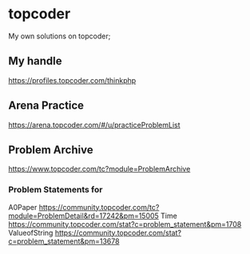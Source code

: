 # topcoder
My own solutions on topcoder; 

## My handle
https://profiles.topcoder.com/thinkphp

## Arena Practice
https://arena.topcoder.com/#/u/practiceProblemList

## Problem Archive

https://www.topcoder.com/tc?module=ProblemArchive


### Problem Statements for 

A0Paper https://community.topcoder.com/tc?module=ProblemDetail&rd=17242&pm=15005
Time https://community.topcoder.com/stat?c=problem_statement&pm=1708
ValueofString https://community.topcoder.com/stat?c=problem_statement&pm=13678
